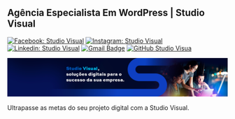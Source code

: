 ## Agência Especialista Em WordPress | Studio Visual

[![Facebook: Studio Visual](https://img.shields.io/badge/-Studio_Visual-3b5998?style=flat-square&logo=Facebook&logoColor=white&link=https://www.facebook.com/StudioVisualBR)](https://www.facebook.com/StudioVisualBR)
[![Instagram: Studio Visual](https://img.shields.io/badge/-Studio_Visual-d62976?style=flat-square&logo=Instagram&logoColor=white&link=https://www.instagram.com/studiovisualbr/)](https://www.instagram.com/studiovisualbr/)
[![Linkedin: Studio Visual](https://img.shields.io/badge/-Studio_Visual-0077b5?style=flat-square&logo=Linkedin&logoColor=white&link=https://www.linkedin.com/company/studio-visual/)](https://www.linkedin.com/company/studio-visual/)
[![Gmail Badge](https://img.shields.io/badge/-contato@studiovisual.com.br-c14438?style=flat-square&logo=Gmail&logoColor=white&link=mailto:contato@studiovisual.com.br)](mailto:contato@studiovisual.com.br)
[![GitHub Studio Visua](https://img.shields.io/github/followers/studiovisual?label=Seguir&style=social)](https://github.com/studiovisual)

<img alt="Banner - Studio Visual" src="banner-github.png" />

<p>Ultrapasse as metas do seu projeto digital com a Studio Visual.</p>

<!--

**Here are some ideas to get you started:**

🙋‍♀️ A short introduction - what is your organization all about?
🌈 Contribution guidelines - how can the community get involved?
👩‍💻 Useful resources - where can the community find your docs? Is there anything else the community should know?
🍿 Fun facts - what does your team eat for breakfast?
🧙 Remember, you can do mighty things with the power of [Markdown](https://docs.github.com/github/writing-on-github/getting-started-with-writing-and-formatting-on-github/basic-writing-and-formatting-syntax)
-->

